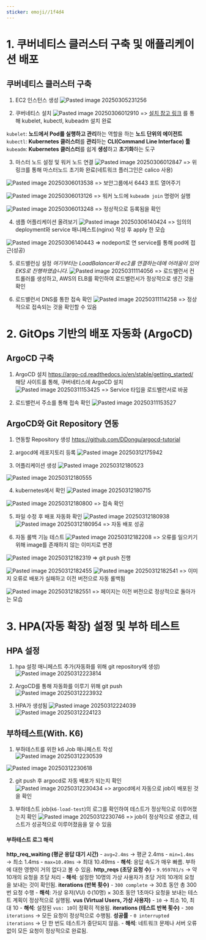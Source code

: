 ```yaml
---
sticker: emoji//1f4d4
---
```

# 1. 쿠버네티스 클러스터 구축 및 애플리케이션 배포
## 쿠버네티스 클러스터 구축
1) EC2 인스턴스 생성
![Pasted image 20250305231256](images/Pasted%20image%2020250305231256.png)

2) 쿠버네티스 설치
![Pasted image 20250306012910](images/Pasted%20image%2020250306012910.png)
=> [설치 참고 링크](https://coding-review.tistory.com/552) 를 통해 kubelet, kubectl, kubeadm 설치 완료

`kubelet`: **노드에서 Pod를 실행하고 관리**하는 역할을 하는 **노드 단위의 에이전트**
`kubectl`: **Kubernetes 클러스터**를 **관리**하는 **CLI(Command Line Interface) 툴**
`kubeadm`: **Kubernetes 클러스터**를 쉽게 **생성**하고 **초기화**하는 도구

3) 마스터 노드 설정 및 워커 노드 연결
![Pasted image 20250306012847](images/Pasted%20image%2020250306012847.png)
=> 위 링크를 통해 마스터노드 초기화 완료(네트워크 플러그인은 calico 사용)

![Pasted image 20250306013538](images/Pasted%20image%2020250306013538.png)
=> 보안그룹에서 6443 포트 열어주기

![Pasted image 20250306013126](images/Pasted%20image%2020250306013126.png)
=> 워커 노드에 `kubeadm join` 명령어 실행

![Pasted image 20250306013248](images/Pasted%20image%2020250306013248.png)
=> 정상적으로 등록됨을 확인

4) 샘플 어플리케이션 올려보기
![Pasted image 20250306140424](images/Pasted%20image%2020250306140424.png)
=> 임의의 deployment와 service 매니페스트(nginx) 작성 후 apply 한 모습

![Pasted image 20250306140443](images/Pasted%20image%2020250306140443.png)
=> nodeport로 연 service를 통해 pod에 접근(성공)

5) 로드밸런싱 설정
*여기부터는 LoadBalancer와 ec2를 연결하는데에 어려움이 있어 EKS로 진행하였습니다.*
![Pasted image 20250311114056](images/Pasted%20image%2020250311114056.png)
=> 로드밸런서 컨트롤러를 생성하고, AWS의 ELB를 확인하여 로드밸런서가 정상적으로 생긴 것을 확인

6) 로드밸런서 DNS를 통한 접속 확인
![Pasted image 20250311114258](images/Pasted%20image%2020250311114258.png)
=> 정상적으로 접속되는 것을 확인할 수 있음


# 2. GitOps 기반의 배포 자동화 (ArgoCD)
## ArgoCD 구축
1) ArgoCD 설치
https://argo-cd.readthedocs.io/en/stable/getting_started/ 해당 사이트를 통해, 쿠버네티스에 ArgoCD 설치
![Pasted image 20250311153425](images/Pasted%20image%2020250311153425.png)
=> Service 타입을 로드밸런서로 바꿈

2) 로드밸런서 주소를 통해 접속 확인
![Pasted image 20250311153527](images/Pasted%20image%2020250311153527.png)

## ArgoCD와 Git Repository 연동
1) 연동할 Repository 생성
https://github.com/DDongu/argocd-tutorial

2) argocd에 레포지토리 등록
![Pasted image 20250312175942](images/Pasted%20image%2020250312175942.png)

3) 어플리케이션 생성
![Pasted image 20250312180523](images/Pasted%20image%2020250312180523.png)

![Pasted image 20250312180555](images/Pasted%20image%2020250312180555.png)

4) kubernetes에서 확인
![Pasted image 20250312180715](images/Pasted%20image%2020250312180715.png)

![Pasted image 20250312180800](images/Pasted%20image%2020250312180800.png)
=> 접속 확인

5) 파일 수정 후 배포 자동화 확인
![Pasted image 20250312180938](images/Pasted%20image%2020250312180938.png)
![Pasted image 20250312180954](images/Pasted%20image%2020250312180954.png)
=> 자동 배포 성공

6) 자동 롤백 기능 테스트
![Pasted image 20250312182208](images/Pasted%20image%2020250312182208.png)
=> 오류를 일으키기 위해 image를 존재하지 않는 이미지로 변경

![Pasted image 20250312182319](images/Pasted%20image%2020250312182319.png)
=> git push 진행

![Pasted image 20250312182455](images/Pasted%20image%2020250312182455.png)
![Pasted image 20250312182541](images/Pasted%20image%2020250312182541.png)
=> 이미지 오류로 배포가 실패하고 이전 버전으로 자동 롤백됨

![Pasted image 20250312182551](images/Pasted%20image%2020250312182551.png)
=> 페이지는 이전 버전으로 정상적으로 돌아가는 모습

# 3. HPA(자동 확장) 설정 및 부하 테스트
## HPA 설정
1) hpa 설정 매니페스트 추가(자동화를 위해 git repository에 생성)
![Pasted image 20250312223814](images/Pasted%20image%2020250312223814.png)

2)  ArgoCD를 통해 자동화를 이루기 위해 git push
![Pasted image 20250312223932](images/Pasted%20image%2020250312223932.png)

3) HPA가 생성됨
![Pasted image 20250312224039](images/Pasted%20image%2020250312224039.png)![Pasted image 20250312224123](images/Pasted%20image%2020250312224123.png)

## 부하테스트(With. K6)
1) 부하테스트를 위한 k6 Job 매니페스트 작성
![Pasted image 20250312230539](images/Pasted%20image%2020250312230539.png)

![Pasted image 20250312230618](images/Pasted%20image%2020250312230618.png)

2) git push 후 argocd로 자동 배포가 되는지 확인
![Pasted image 20250312230434](images/Pasted%20image%2020250312230434.png)
=> argocd에서 자동으로 job이 배포된 것을 확인

3) 부하테스트 job(`k6-load-test`)의 로그를 확인하여 테스트가 정상적으로 이루어졌는지 확인
![Pasted image 20250312230746](images/Pasted%20image%2020250312230746.png)
=> job이 정상적으로 생겼고, 테스트가 성공적으로 이루어졌음을 알 수 있음

#### 부하테스트 로그 해석
**http_req_waiting (평균 응답 대기 시간)**
    - `avg=2.4ms` → 평균 2.4ms
    - `min=1.4ms` → 최소 1.4ms
    - `max=10.49ms` → 최대 10.49ms
    - **해석**: 응답 속도가 매우 빠름. 부하에 대한 영향이 거의 없다고 볼 수 있음.
**http_reqs (초당 요청 수)**
    - `9.959781/s` → 약 10개의 요청을 초당 처리
    - **해석**: 설정한 10명의 가상 사용자가 초당 거의 10개의 요청을 보내는 것이 확인됨.
**iterations (반복 횟수)**
    - `300 complete` → 30초 동안 총 300번 요청 수행
    - **해석**: 가상 유저(VU) 수(10명) × 30초 동안 1초마다 요청을 보내는 테스트 계획이 정상적으로 실행됨.
**vus (Virtual Users, 가상 사용자)**
    - `10` → 최소 10, 최대 10
    - **해석**: 설정된 `vus: 10`이 정확히 적용됨.
**iterations (테스트 반복 횟수)**
    - `300 iterations` → 모든 요청이 정상적으로 수행됨.
**성공률**
    - `0 interrupted iterations` → 단 한 번도 테스트가 중단되지 않음.
    - **해석**: 네트워크 문제나 서버 오류 없이 모든 요청이 정상적으로 완료됨.